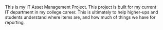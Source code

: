 This is my IT Asset Management Project. This project is built for my current IT department in my college career. This is ultimately to help higher-ups and students understand where items are, and how much of things we have for reporting.
